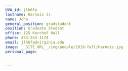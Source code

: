 ```yaml
---
UVA_id: jlh6fp
lastname: Harnois Jr.
name: John
general_position: gradstudent
position: Graduate Student
office: 125 Kerchof Hall
phone: 434-243-1174
email: jlh6fp@virginia.edu
image: __SITE_URL__/img/people/2019-fall/Harnois.jpg
personal_page:


---
```

